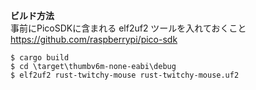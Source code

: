 **ビルド方法**<br>
事前にPicoSDKに含まれる elf2uf2 ツールを入れておくこと<br>
https://github.com/raspberrypi/pico-sdk<br>
```
$ cargo build
$ cd \target\thumbv6m-none-eabi\debug
$ elf2uf2 rust-twitchy-mouse rust-twitchy-mouse.uf2
```
